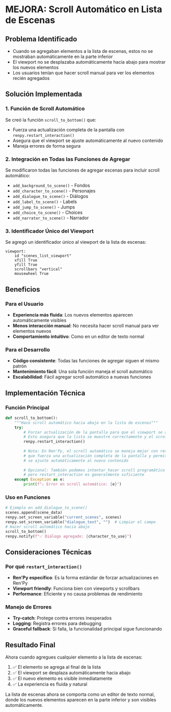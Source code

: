 # MEJORA: Scroll Automático en Lista de Escenas

## Problema Identificado
- Cuando se agregaban elementos a la lista de escenas, estos no se mostraban automáticamente en la parte inferior
- El viewport no se desplazaba automáticamente hacia abajo para mostrar los nuevos elementos
- Los usuarios tenían que hacer scroll manual para ver los elementos recién agregados

## Solución Implementada

### 1. Función de Scroll Automático
Se creó la función `scroll_to_bottom()` que:
- Fuerza una actualización completa de la pantalla con `renpy.restart_interaction()`
- Asegura que el viewport se ajuste automáticamente al nuevo contenido
- Maneja errores de forma segura

### 2. Integración en Todas las Funciones de Agregar
Se modificaron todas las funciones de agregar escenas para incluir scroll automático:

- `add_background_to_scene()` - Fondos
- `add_character_to_scene()` - Personajes  
- `add_dialogue_to_scene()` - Diálogos
- `add_label_to_scene()` - Labels
- `add_jump_to_scene()` - Jumps
- `add_choice_to_scene()` - Choices
- `add_narrator_to_scene()` - Narrador

### 3. Identificador Único del Viewport
Se agregó un identificador único al viewport de la lista de escenas:
```renpy
viewport:
    id "scenes_list_viewport"
    xfill True
    yfill True
    scrollbars "vertical"
    mousewheel True
```

## Beneficios

### Para el Usuario
- **Experiencia más fluida**: Los nuevos elementos aparecen automáticamente visibles
- **Menos interacción manual**: No necesita hacer scroll manual para ver elementos nuevos
- **Comportamiento intuitivo**: Como en un editor de texto normal

### Para el Desarrollo
- **Código consistente**: Todas las funciones de agregar siguen el mismo patrón
- **Mantenimiento fácil**: Una sola función maneja el scroll automático
- **Escalabilidad**: Fácil agregar scroll automático a nuevas funciones

## Implementación Técnica

### Función Principal
```python
def scroll_to_bottom():
    """Hace scroll automático hacia abajo en la lista de escenas"""
    try:
        # Forzar actualización de la pantalla para que el viewport se actualice
        # Esto asegura que la lista se muestre correctamente y el scroll funcione
        renpy.restart_interaction()
        
        # Nota: En Ren'Py, el scroll automático se maneja mejor con restart_interaction
        # que fuerza una actualización completa de la pantalla y permite que el viewport
        # se ajuste automáticamente al nuevo contenido
        
        # Opcional: También podemos intentar hacer scroll programático al viewport
        # pero restart_interaction es generalmente suficiente
    except Exception as e:
        print(f"⚠️ Error en scroll automático: {e}")
```

### Uso en Funciones
```python
# Ejemplo en add_dialogue_to_scene()
scenes.append(scene_data)
renpy.set_screen_variable("current_scenes", scenes)
renpy.set_screen_variable("dialogue_text", "")  # Limpiar el campo
# Hacer scroll automático hacia abajo
scroll_to_bottom()
renpy.notify(f"✅ Diálogo agregado: {character_to_use}")
```

## Consideraciones Técnicas

### Por qué `restart_interaction()`
- **Ren'Py específico**: Es la forma estándar de forzar actualizaciones en Ren'Py
- **Viewport friendly**: Funciona bien con viewports y scrollbars
- **Performance**: Eficiente y no causa problemas de rendimiento

### Manejo de Errores
- **Try-catch**: Protege contra errores inesperados
- **Logging**: Registra errores para debugging
- **Graceful fallback**: Si falla, la funcionalidad principal sigue funcionando

## Resultado Final

Ahora cuando agregues cualquier elemento a la lista de escenas:
1. ✅ El elemento se agrega al final de la lista
2. ✅ El viewport se desplaza automáticamente hacia abajo
3. ✅ El nuevo elemento es visible inmediatamente
4. ✅ La experiencia es fluida y natural

La lista de escenas ahora se comporta como un editor de texto normal, donde los nuevos elementos aparecen en la parte inferior y son visibles automáticamente.
